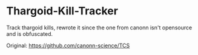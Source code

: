 # Thargoid-Kill-Tracker
Track thargoid kills, rewrote it since the one from canonn isn't opensource and is obfuscated.


Original: https://github.com/canonn-science/TCS

